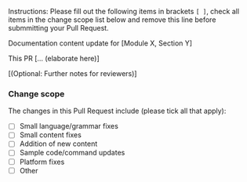 Instructions: Please fill out the following items in brackets `[ ]`, check all items in the change scope list below and remove this line before submmitting your Pull Request.

Documentation content update for [Module X, Section Y]

This PR [... (elaborate here)]

[(Optional: Further notes for reviewers)]

### Change scope

The changes in this Pull Request include (please tick all that apply):

- [ ] Small language/grammar fixes
- [ ] Small content fixes 
- [ ] Addition of new content
- [ ] Sample code/command updates
- [ ] Platform fixes
- [ ] Other
